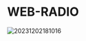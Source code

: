 # WEB-RADIO



![20231202181016](https://github.com/GuillaumeSere/WEB-RADIO/assets/75996200/a5dfc979-9113-4f12-8582-792e83c97e94)


